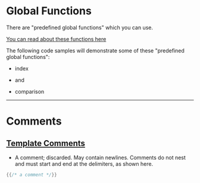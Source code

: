 # Global Functions

There are "predefined global functions" which you can use.

[You can read about these functions here](https://godoc.org/text/template#hdr-Functions)

The following code samples will demonstrate some of these "predefined global functions":

- index

- and

- comparison

 ***

# Comments

## [Template Comments](https://godoc.org/text/template#hdr-Actions)
- A comment; discarded. May contain newlines. Comments do not nest and must start and end at the delimiters, as shown here.
``` Go
{{/* a comment */}}
```
